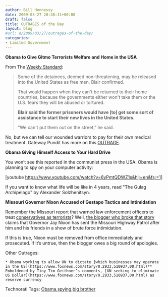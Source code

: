 ```yaml
---
author: Bill Hennessy
date: 2009-03-27 20:38:11+00:00
draft: false
title: OUTRAGES of the Day
layout: blog
#url: e/2009/03/27/outrages-of-the-day/
categories:
- Limited Government
---
```


**Obama to Give Gitmo Terrorists Welfare and Home in the USA**

 

From The [Weekly Standard](https://www.weeklystandard.com/weblogs/TWSFP/2009/03/welfare_for_freed_gitmo_detain.asp):

 

>   
> 
> Some of the detainees, deemed non-threatening, may be released into the United States as free men, Blair confirmed.
> 
>    
> 
> That would happen when they can't be returned to their home countries, because the governments either won't take them or the U.S. fears they will be abused or tortured. 
> 
>    
> 
> **Blair said the former prisoners would have [to] get some sort of assistance to start their new lives in the United States.**
> 
>    
> 
> “We can't put them out on the street,” he said.
> 
> 

 

No, but we can tell our wounded warriors to pay for their own medical treatment. Gateway Pundit has more on this [OUTRAGE](https://gatewaypundit.blogspot.com/2009/03/unreal-welfare-for-gitmo-detainees.html).

 

**Obama Giving Himself Access to Your Hard Drive**

 

You won’t see this reported in the communist press in the USA. Obama is planning to spy on your computer activity:

 

[youtube https://www.youtube.com/watch?v=6yPmtQDWZ1s&hl;=en&fs;=1]

 

If you want to know what life will be like in 4 years, read "The Gulag Archipelago" by Alexander Solzhenitsyn. 

 

**Missouri Governor Nixon Accused of Gestapo Tactics and Intimidation**

 

Remember the Missouri report that warned law enforcement officers to treat [conservatives as terrorists](https://hennessysview.com/2009/03/22/according-to-missouri-governor-jay-nixon-im-probably-a-terrorist-and-so-are-you/)? Well, [the blogger who broke that story](https://mopns.com/2009/03/26/nixon-henchman-intimidate-citizen-who-filed-sunshine-request/) claims that Governor Jay Nixon has sent the Missouri Highway Patrol after him and his friends in a show of brute force intimidation.

 

If this is true, Nixon must be removed from office immediately and prosecuted. If it’s untrue, then the blogger owes a big round of apologies. 

 

Other Outrages:

 

    * Obama working to allow UN to dictate [which businesses may operate in the US](https://www.foxnews.com/story/0,2933,510937,00.html)** Emboldened by Tiny Tim Geithner’s comments, [UN seeking to eliminate US Dollar](https://www.foxnews.com/story/0,2933,510937,00.html) as reserve currency  

Technorati Tags: [Obama](https://technorati.com/tags/Obama),[spying](https://technorati.com/tags/spying),[big brother](https://technorati.com/tags/big+brother)
